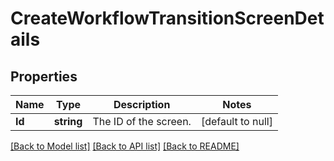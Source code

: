 # CreateWorkflowTransitionScreenDetails

## Properties
Name | Type | Description | Notes
------------ | ------------- | ------------- | -------------
**Id** | **string** | The ID of the screen. | [default to null]

[[Back to Model list]](../README.md#documentation-for-models) [[Back to API list]](../README.md#documentation-for-api-endpoints) [[Back to README]](../README.md)

